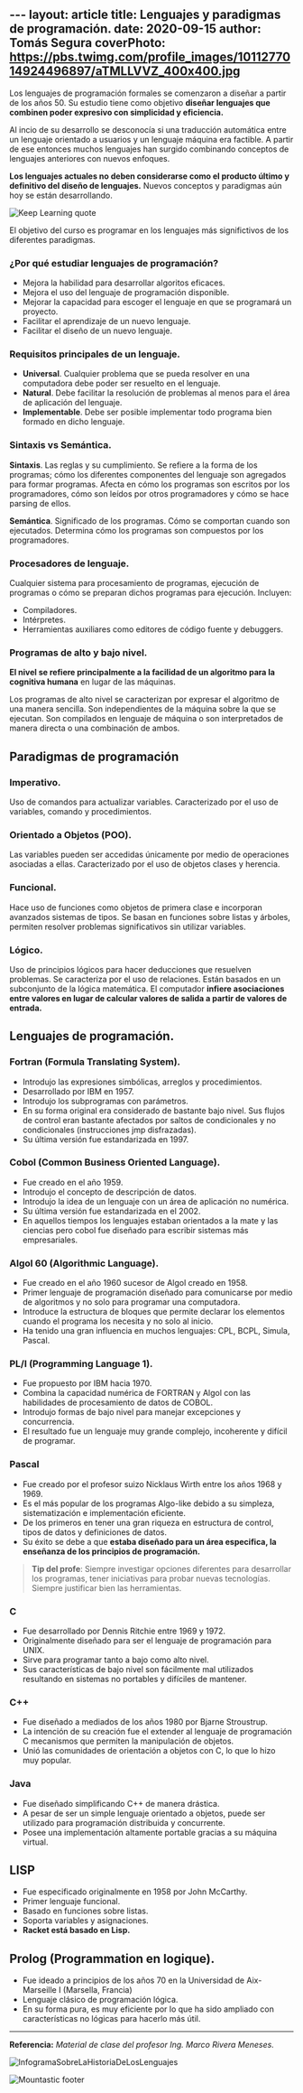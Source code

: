 ﻿﻿---
layout: article
title: Lenguajes y paradigmas de programación.
date: 2020-09-15
author: Tomás Segura
coverPhoto: https://pbs.twimg.com/profile_images/1011277014924496897/aTMLLVVZ_400x400.jpg
---


Los lenguajes de programación formales se comenzaron a diseñar a partir de los años 50. Su estudio tiene como objetivo **diseñar lenguajes que combinen poder expresivo con simplicidad y eficiencia.**

Al incio de su desarrollo se desconocía si una traducción automática entre un lenguaje orientado a usuarios y un lenguaje máquina era factible. A partir de ese entonces muchos lenguajes han surgido combinando conceptos de lenguajes anteriores con nuevos enfoques.

**Los lenguajes actuales no deben considerarse como el producto último y definitivo del diseño de lenguajes.** Nuevos conceptos y paradigmas aún hoy se están desarrollando.

![Keep Learning quote](https://quotefancy.com/media/wallpaper/3840x2160/627934-Jane-Fonda-Quote-Stay-curious-keep-learning-and-keep-growing-And.jpg)

El objetivo del curso es programar en los lenguajes más significtivos de los diferentes paradigmas.

### ¿Por qué estudiar lenguajes de programación?
- Mejora la habilidad para desarrollar algoritos eficaces.
- Mejora el uso del lenguaje de programación disponible.
- Mejorar la capacidad para escoger el lenguaje en que se programará un proyecto.
- Facilitar el aprendizaje de un nuevo lenguaje.
- Facilitar el diseño de un nuevo lenguaje.

### Requisitos principales de un lenguaje.
- **Universal**. Cualquier problema que se pueda resolver en una computadora debe poder ser resuelto en el lenguaje.
- **Natural**. Debe facilitar la resolución de problemas al menos para el área de aplicación del lenguaje.
- **Implementable**. Debe ser posible implementar todo programa bien formado en dicho lenguaje.

### Sintaxis vs Semántica.
**Sintaxis**. Las reglas y su cumplimiento. Se refiere a la forma de los programas; cómo los diferentes componentes del lenguaje son agregados para formar programas. Afecta en cómo los programas son escritos por los programadores, cómo son leídos por otros programadores y cómo se hace parsing de ellos.
 
**Semántica**. Significado de los programas. Cómo se comportan cuando son ejecutados. Determina cómo los programas son compuestos por los programadores. 

### Procesadores de lenguaje.
Cualquier sistema para procesamiento de programas, ejecución de programas o cómo se preparan dichos programas para ejecución. Incluyen:
- Compiladores.
- Intérpretes.
- Herramientas auxiliares como editores de código fuente y debuggers.

### Programas de alto y bajo nivel.
**El nivel se refiere principalmente a la facilidad de un algoritmo para la cognitiva humana** en lugar de las máquinas. 

Los programas de alto nivel se caracterizan por expresar el algoritmo de una manera sencilla. Son independientes de la máquina sobre la que se ejecutan. Son compilados en lenguaje de máquina o son interpretados de manera directa o una combinación de ambos.

## Paradigmas de programación

### Imperativo.
Uso de comandos para actualizar variables. Caracterizado por el uso de variables, comando y procedimientos.

### Orientado a Objetos (POO).
Las variables pueden ser accedidas únicamente por medio de operaciones asociadas a ellas. Caracterizado por el uso de objetos clases y herencia.

### Funcional.
Hace uso de funciones como objetos de primera clase e incorporan avanzados sistemas de tipos. Se basan en funciones sobre listas y árboles, permiten resolver problemas significativos sin utilizar variables.

### Lógico.
Uso de principios lógicos para hacer deducciones que resuelven problemas. Se caracteriza por el uso de relaciones. Están basados en un subconjunto de la lógica matemática. El computador **infiere asociaciones entre valores en lugar de calcular valores de salida a partir de valores de entrada.**

## Lenguajes de programación.

### Fortran (Formula Translating System).
- Introdujo las expresiones simbólicas, arreglos y procedimientos.
- Desarrollado por IBM en 1957.
- Introdujo los subprogramas con parámetros.
- En su forma original era considerado de bastante bajo nivel. Sus flujos de control eran bastante afectados por saltos de condicionales y no condicionales (instrucciones jmp disfrazadas).
- Su última versión fue estandarizada en 1997.

### Cobol (Common Business Oriented Language).
- Fue creado en el año 1959.
- Introdujo el concepto de descripción de datos.
- Introdujo la idea de un lenguaje con un área de aplicación no numérica.
- Su última versión fue estandarizada en el 2002.
- En aquellos tiempos los lenguajes estaban orientados a la mate y las ciencias pero cobol fue diseñado para escribir  sistemas más empresariales.


### Algol 60 (Algorithmic Language).
- Fue creado en el año 1960 sucesor de Algol creado en 1958.
 - Primer lenguaje de programación diseñado para comunicarse por medio de algoritmos y no solo para programar una computadora.
- Introduce la estructura de bloques que permite declarar los elementos cuando el programa los necesita y no solo al inicio.
- Ha tenido una gran influencia en muchos lenguajes: CPL, BCPL, Simula, Pascal.


### PL/I (Programming Language 1).
- Fue propuesto por IBM hacia 1970.
- Combina la capacidad numérica de FORTRAN y Algol con las habilidades de procesamiento de datos de COBOL.
- Introdujo formas de bajo nivel para manejar excepciones y concurrencia.
- El resultado fue un lenguaje muy grande complejo, incoherente y difícil de programar.

### Pascal
- Fue creado por el profesor suizo Nicklaus Wirth entre los años 1968 y 1969.
- Es el más popular de los programas Algo-like debido a su simpleza, sistematización e implementación eficiente.
- De los primeros en tener una gran riqueza en estructura de control, tipos de datos y definiciones de datos.
- Su éxito se debe a que **estaba diseñado para un área especifica, la enseñanza de los principios de programación.**


> **Tip del profe**: Siempre investigar opciones diferentes para desarrollar los programas, tener iniciativas para probar nuevas tecnologías. Siempre justificar bien las herramientas.


### C
- Fue desarrollado por Dennis Ritchie entre 1969 y 1972.
- Originalmente diseñado para ser el lenguaje de programación para UNIX.
- Sirve para programar tanto a bajo como alto nivel.
- Sus características de bajo nivel son fácilmente mal utilizados resultando en sistemas no portables y difíciles de mantener.

### C++
- Fue diseñado a mediados de los años 1980 por Bjarne Stroustrup.
- La intención de su creación fue el extender al lenguaje de programación C mecanismos que permiten la manipulación de objetos.
- Unió las comunidades de orientación a objetos con C, lo que lo hizo muy popular.

### Java
- Fue diseñado simplificando C++ de manera drástica.
- A pesar de ser un simple lenguaje orientado a objetos, puede ser utilizado para programación distribuida y concurrente.
- Posee una implementación altamente portable gracias a su máquina virtual.

## LISP
- Fue especificado originalmente en 1958 por John McCarthy. 
- Primer lenguaje funcional.
- Basado en funciones sobre listas.
- Soporta variables y asignaciones.
- **Racket está basado en Lisp.**

## Prolog (Programmation en logique).
- Fue ideado a principios de los años 70 en la Universidad de Aix-Marseille I (Marsella, Francia)
- Lenguaje clásico de programación lógica.
- En su forma pura, es muy eficiente por lo que ha sido ampliado con características no lógicas para hacerlo más útil.

--------
**Referencia:** *Material de clase del profesor Ing. Marco Rivera Meneses.*

![InfogramaSobreLaHistoriaDeLosLenguajes](https://www.pcs.udel.edu/wp-content/uploads/2019/08/201908-HistoryComputerProg-infographic-TSG-UDEL.jpg)

![Mountastic  footer](https://user-images.githubusercontent.com/38998436/87217793-5fa59d80-c30a-11ea-94e7-81be3d541319.png)


